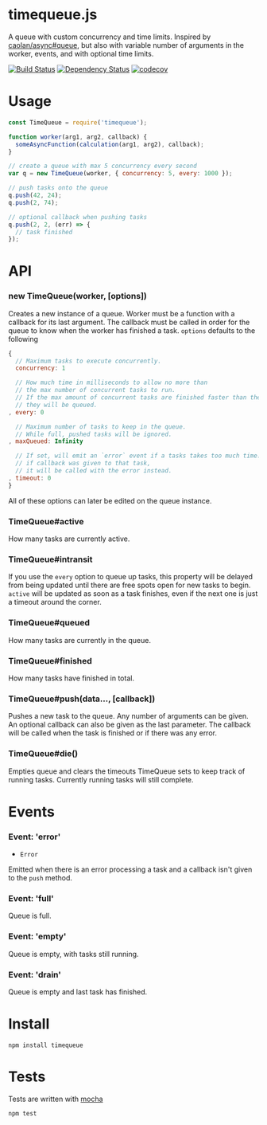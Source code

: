 # timequeue.js

A queue with custom concurrency and time limits. Inspired by [caolan/async#queue](https://github.com/caolan/async#queue), but also with variable number of arguments in the worker, events, and with optional time limits.

[![Build Status](https://secure.travis-ci.org/fent/timequeue.js.svg)](http://travis-ci.org/fent/timequeue.js)
[![Dependency Status](https://david-dm.org/fent/timequeue.js.svg)](https://david-dm.org/fent/timequeue.js)
[![codecov](https://codecov.io/gh/fent/timequeue.js/branch/master/graph/badge.svg)](https://codecov.io/gh/fent/timequeue.js)

# Usage

```js
const TimeQueue = require('timequeue');

function worker(arg1, arg2, callback) {
  someAsyncFunction(calculation(arg1, arg2), callback);
}

// create a queue with max 5 concurrency every second
var q = new TimeQueue(worker, { concurrency: 5, every: 1000 });

// push tasks onto the queue
q.push(42, 24);
q.push(2, 74);

// optional callback when pushing tasks
q.push(2, 2, (err) => {
  // task finished
});
```


# API
### new TimeQueue(worker, [options])
Creates a new instance of a queue. Worker must be a function with a callback for its last argument. The callback must be called in order for the queue to know when the worker has finished a task. `options` defaults to the following

```js
{
  // Maximum tasks to execute concurrently.
  concurrency: 1

  // How much time in milliseconds to allow no more than
  // the max number of concurrent tasks to run.
  // If the max amount of concurrent tasks are finished faster than the limit,
  // they will be queued.
, every: 0

  // Maximum number of tasks to keep in the queue.
  // While full, pushed tasks will be ignored.
, maxQueued: Infinity

  // If set, will emit an `error` event if a tasks takes too much time.
  // if callback was given to that task,
  // it will be called with the error instead.
, timeout: 0
}
```

All of these options can later be edited on the queue instance.

### TimeQueue#active

How many tasks are currently active.

### TimeQueue#intransit

If you use the `every` option to queue up tasks, this property will be delayed from being updated until there are free spots open for new tasks to begin. `active` will be updated as soon as a task finishes, even if the next one is just a timeout around the corner.

### TimeQueue#queued

How many tasks are currently in the queue.

### TimeQueue#finished

How many tasks have finished in total.

### TimeQueue#push(data..., [callback])
Pushes a new task to the queue. Any number of arguments can be given. An optional callback can also be given as the last parameter. The callback will be called when the task is finished or if there was any error.

### TimeQueue#die()
Empties queue and clears the timeouts TimeQueue sets to keep track of running tasks. Currently running tasks will still complete.

# Events

### Event: 'error'
* `Error`

Emitted when there is an error processing a task and a callback isn't given to the `push` method.

### Event: 'full'

Queue is full.

### Event: 'empty'

Queue is empty, with tasks still running.

### Event: 'drain'

Queue is empty and last task has finished.


# Install

    npm install timequeue


# Tests
Tests are written with [mocha](https://mochajs.org)

```bash
npm test
```
